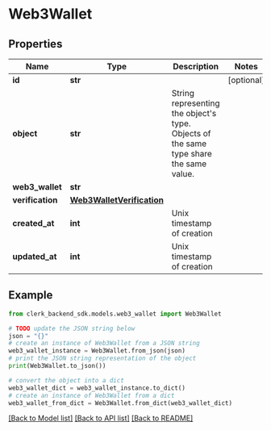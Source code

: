 # Web3Wallet


## Properties

Name | Type | Description | Notes
------------ | ------------- | ------------- | -------------
**id** | **str** |  | [optional] 
**object** | **str** | String representing the object&#39;s type. Objects of the same type share the same value.  | 
**web3_wallet** | **str** |  | 
**verification** | [**Web3WalletVerification**](Web3WalletVerification.md) |  | 
**created_at** | **int** | Unix timestamp of creation  | 
**updated_at** | **int** | Unix timestamp of creation  | 

## Example

```python
from clerk_backend_sdk.models.web3_wallet import Web3Wallet

# TODO update the JSON string below
json = "{}"
# create an instance of Web3Wallet from a JSON string
web3_wallet_instance = Web3Wallet.from_json(json)
# print the JSON string representation of the object
print(Web3Wallet.to_json())

# convert the object into a dict
web3_wallet_dict = web3_wallet_instance.to_dict()
# create an instance of Web3Wallet from a dict
web3_wallet_from_dict = Web3Wallet.from_dict(web3_wallet_dict)
```
[[Back to Model list]](../README.md#documentation-for-models) [[Back to API list]](../README.md#documentation-for-api-endpoints) [[Back to README]](../README.md)


